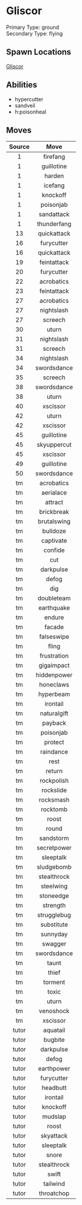 # Gliscor  
Primary Type: ground  
Secondary Type: flying  
  
## Spawn Locations  
[Gliscor](/data/spawn_presets/gliscor.md)  
  
## Abilities  
  * hypercutter
  * sandveil
  * h:poisonheal
  
  
## Moves  
  
| Source | Move |  
|:---:|:---:|  
| 1 | firefang |  
| 1 | guillotine |  
| 1 | harden |  
| 1 | icefang |  
| 1 | knockoff |  
| 1 | poisonjab |  
| 1 | sandattack |  
| 1 | thunderfang |  
| 13 | quickattack |  
| 16 | furycutter |  
| 16 | quickattack |  
| 19 | feintattack |  
| 20 | furycutter |  
| 22 | acrobatics |  
| 23 | feintattack |  
| 27 | acrobatics |  
| 27 | nightslash |  
| 27 | screech |  
| 30 | uturn |  
| 31 | nightslash |  
| 31 | screech |  
| 34 | nightslash |  
| 34 | swordsdance |  
| 35 | screech |  
| 38 | swordsdance |  
| 38 | uturn |  
| 40 | xscissor |  
| 42 | uturn |  
| 42 | xscissor |  
| 45 | guillotine |  
| 45 | skyuppercut |  
| 45 | xscissor |  
| 49 | guillotine |  
| 50 | swordsdance |  
| tm | acrobatics |  
| tm | aerialace |  
| tm | attract |  
| tm | brickbreak |  
| tm | brutalswing |  
| tm | bulldoze |  
| tm | captivate |  
| tm | confide |  
| tm | cut |  
| tm | darkpulse |  
| tm | defog |  
| tm | dig |  
| tm | doubleteam |  
| tm | earthquake |  
| tm | endure |  
| tm | facade |  
| tm | falseswipe |  
| tm | fling |  
| tm | frustration |  
| tm | gigaimpact |  
| tm | hiddenpower |  
| tm | honeclaws |  
| tm | hyperbeam |  
| tm | irontail |  
| tm | naturalgift |  
| tm | payback |  
| tm | poisonjab |  
| tm | protect |  
| tm | raindance |  
| tm | rest |  
| tm | return |  
| tm | rockpolish |  
| tm | rockslide |  
| tm | rocksmash |  
| tm | rocktomb |  
| tm | roost |  
| tm | round |  
| tm | sandstorm |  
| tm | secretpower |  
| tm | sleeptalk |  
| tm | sludgebomb |  
| tm | stealthrock |  
| tm | steelwing |  
| tm | stoneedge |  
| tm | strength |  
| tm | strugglebug |  
| tm | substitute |  
| tm | sunnyday |  
| tm | swagger |  
| tm | swordsdance |  
| tm | taunt |  
| tm | thief |  
| tm | torment |  
| tm | toxic |  
| tm | uturn |  
| tm | venoshock |  
| tm | xscissor |  
| tutor | aquatail |  
| tutor | bugbite |  
| tutor | darkpulse |  
| tutor | defog |  
| tutor | earthpower |  
| tutor | furycutter |  
| tutor | headbutt |  
| tutor | irontail |  
| tutor | knockoff |  
| tutor | mudslap |  
| tutor | roost |  
| tutor | skyattack |  
| tutor | sleeptalk |  
| tutor | snore |  
| tutor | stealthrock |  
| tutor | swift |  
| tutor | tailwind |  
| tutor | throatchop |  
  
